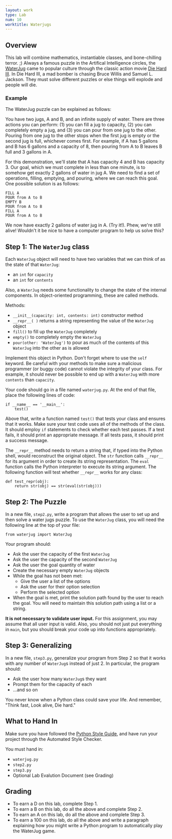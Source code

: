 ```yaml
---
layout: work
type: Lab
num: 10
worktitle: Waterjugs
---
```


## Overview

This lab will combine
mathematics, instantiable classes, and bone-chilling terror. ;) Always
a famous puzzle in the Artifical Intelligence circles, the
[WaterJug](https://www.youtube.com/watch?v=BVtQNK_ZUJg)
came to popular culture through the classic action movie
[Die Hard III](http://us.imdb.com/Title?Die+Hard%3A+With+a+Vengeance+(1995)).
In Die Hard III, a mad bomber is chasing Bruce Willis
and Samuel L. Jackson.  They must solve different puzzles or else
things will explode and people will die.

### Example
The WaterJug puzzle can be explained as follows:

You have two
jugs, A and B, and an infinite supply of water. There are three
actions you can perform: (1) you can fill a jug to capacity, (2) you
can completely empty a jug, and (3) you can pour from one jug to the
other.  Pouring from one jug to the other stops when the first jug
is empty or the second jug is full, whichever comes first. For
example, if A has 5 gallons and B has 6 gallons and a capacity of 8,
then pouring from A to B leaves B full and 3 gallons in A.

For this demonstration, we'll state that A has capacity 4 and
B has capacity 3.  Our goal, which we must complete in less than one
minute, is to somehow get exactly 2 gallons of water in jug A.  We need
to find a set of operations, filling, emptying, and pouring, where
we can reach this goal.  One possible solution is as follows:

    FILL A
    POUR from A to B
    EMPTY B
    POUR from A to B
    FILL A
    POUR from A to B

We now have exactly 2 gallons of water jug in A.  (Try it!).  Phew,
we're still alive!  Wouldn't it be nice to have a computer program
to help us solve this?

## Step 1: The `WaterJug` class

Each `WaterJug` object will need to have two variables
that we can think of as the state of that `WaterJug`:

  * an `int` for `capacity`
  * an `int` for `contents`

Also, a `WaterJug` needs some functionality to change the state of the internal components.
In object-oriented programming, these are called methods.

Methods:

  * `__init__(capacity: int, contents: int)` constructor method
  * `__repr__( )` returns a string representing the value of the `WaterJug` object
  * `fill()` to fill up the `WaterJug` completely
  * `empty()` to completely empty the `WaterJug`
  * `pour(other: 'WaterJug')` to pour as much of the contents of this `WaterJug` into the other as is allowed

Implement this object in Python. Don't forget where to use
the `self` keyword.  Be careful with your methods to make
sure a malicious programmer (or buggy code) cannot violate the
integrity of your class.  For example, it should never be possible
to end up with a `WaterJug` with more `contents`
than `capacity`.

Your code should go in a file named `waterjug.py`.
At the end of that file, place the following lines of code:

    if __name__ == '__main__':
        test()


Above that, write a function named `test()` that tests
your class and ensures that it works.  Make sure your test code uses all
of the methods of the class.  It should employ `if`
statements to check whether each test passes. If a test fails,
it should print an appropriate message. If all tests pass, it should
print a success message.

 The `__repr__` method needs to return a string that, if
typed into the Python shell, would reconstruct the original object.
The `str` function calls `__repr__` for its argument
in order to create its string representation. The `eval`
function calls the Python interpreter to execute its string argument.
The following function will test whether `__repr__` works for
any class:

    def test_repr(obj):
        return str(obj) == str(eval(str(obj)))

## Step 2: The Puzzle

In a new file, `step2.py`, write a program
that allows the user to set up and then solve a
water jugs puzzle.  To use the `WaterJug` class,
you will need the following line at the top of your file:

    from waterjug import WaterJug

Your program should:

* Ask the user the capacity of the first `WaterJug`
* Ask the user the capacity of the second `WaterJug`
* Ask the user the goal quantity of water
* Create the necessary empty `WaterJug` objects
* While the goal has not been met:
	 * Give the user a list of the options
	 * Ask the user for their option selection
	 * Perform the selected option
* When the goal is met, print the solution path found by the user
to reach the goal. You will need to maintain this solution path
using a list or a string.

**It is not necessary to validate user input.** For this
assignment, you may assume that all user input is valid.
Also, you should not just put everything in `main`,
but you should break your code up into functions appropriately.

## Step 3: Generalizing

In a new file, `step3.py`, generalize your program from Step 2 so
that it works with any number
of `WaterJug`s instead of just 2.  In particular, the
program should:

* Ask the user how many `WaterJug`s they want
* Prompt them for the capacity of each
* ...and so on

You never know when a Python class could save your life.  And
remember, "Think fast, Look alive, Die hard."

## What to Hand In
Make sure
you have followed the
[Python Style Guide](../python_style_guide.html), and
have run your project through the Automated Style Checker.

You must hand in:

  * `waterjug.py`
  * `step2.py`
  * `step3.py`
  *  Optional Lab Evalution Document (see Grading)

## Grading

* To earn a D on this lab, complete Step 1.
* To earn a B on this lab, do all the above and complete Step 2.
* To earn an A on this lab, do all the above and complete Step 3.
* To earn a 100 on this lab, do all the above and write a
paragraph explaining how you might write a Python program to
automatically play the WaterJug game.
